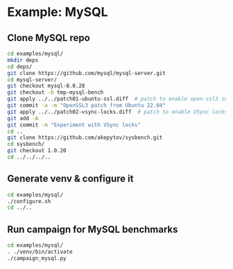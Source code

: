 # Example: MySQL

## Clone MySQL repo

```bash
cd examples/mysql/
mkdir deps
cd deps/
git clone https://github.com/mysql/mysql-server.git
cd mysql-server/
git checkout mysql-8.0.28
git checkout -b tmp-mysql-bench
git apply ../../patch01-ubuntu-ssl.diff  # patch to enable open-ssl3 support on Ubuntu 22.04
git commit -a -m "OpenSSL3 patch from Ubuntu 22.04"
git apply ../../patch02-vsync-locks.diff  # patch to enable VSync locks in MySQL server
git add -A
git commit -m "Experiment with VSync locks"
cd ..
git clone https://github.com/akopytov/sysbench.git
cd sysbench/
git checkout 1.0.20
cd ../../../..
```

## Generate venv & configure it

```bash
cd examples/mysql/
./configure.sh
cd ../..
```

## Run campaign for MySQL benchmarks

```bash
cd examples/mysql/
. ./venv/bin/activate
./campaign_mysql.py
```
